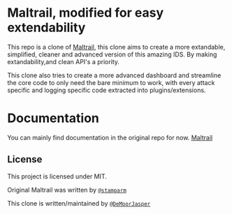 # Maltrail, modified for easy extendability

This repo is a clone of [Maltrail](https://github.com/stamparm/Maltrail), this clone aims to create a more extandable, simplified, cleaner and advanced version of this amazing IDS. By making extandability,and clean API's a priority.

This clone also tries to create a more advanced dashboard and streamline the core code to only need the bare minimum to work, with every attack specific and logging specific code extracted into plugins/extensions.

# Documentation

You can mainly find documentation in the original repo for now. [Maltrail](https://github.com/stamparm/Maltrail)

## License

This project is licensed under MIT.

Original Maltrail was written by [`@stamparm`](https://github.com/stamparm)

This clone is written/maintained by [`@DeMoorJasper`](https://github.com/DeMoorJasper)